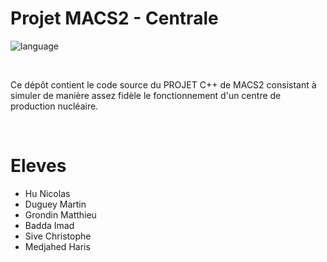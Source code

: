 # Projet MACS2 - Centrale

![language](https://img.shields.io/badge/language-C%2B%2B-0052cf)

<br/>

Ce dépôt contient le code source du PROJET C++ de MACS2 consistant à simuler de manière assez fidèle le fonctionnement d'un centre de production nucléaire.

<br/>

# Eleves

* Hu Nicolas
* Duguey Martin
* Grondin Matthieu
* Badda Imad
* Sive Christophe
* Medjahed Haris 
